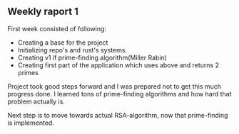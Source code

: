 ## Weekly raport 1

First week consisted of following:
- Creating a base for the project
- Initializing repo's and rust's systems.
- Creating v1 if prime-finding algorithm(Miller Rabin)
- Creating first part of the application which uses above and returns 2 primes

Project took good steps forward and I was prepared not to get this much progress done. I learned tons of prime-finding algorithms and how hard that problem actually is.

Next step is to move towards actual RSA-algorithm, now that prime-finding is implemented.